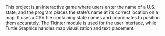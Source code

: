 This project is an interactive game where users enter the name of a U.S. state, and the program places the state’s name at its correct location on a map. It uses a CSV file containing state names and coordinates to position them accurately. The Tkinter module is used for the user interface, while Turtle Graphics handles map visualization and text placement.
